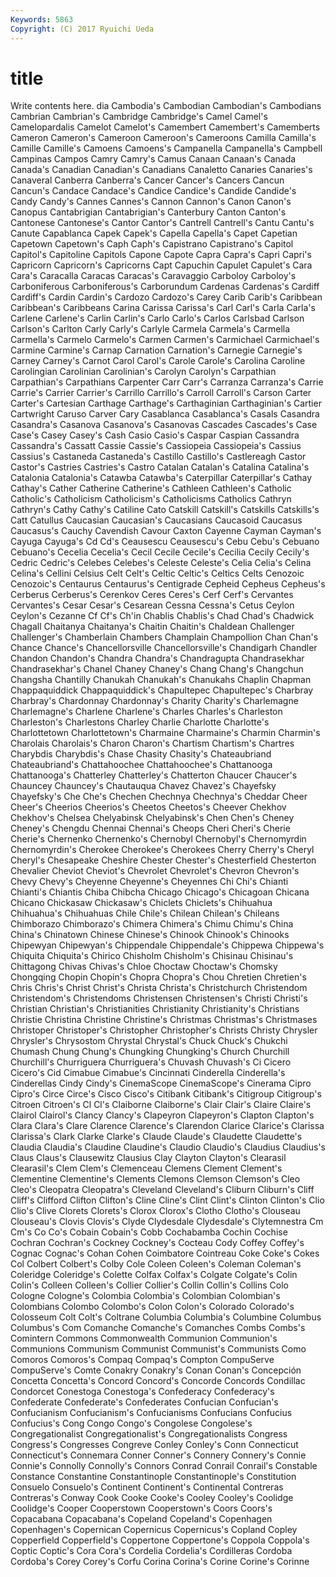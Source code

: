 ```yaml
---
Keywords: 5863 
Copyright: (C) 2017 Ryuichi Ueda
---
```


# title

Write contents here.
dia Cambodia's Cambodian Cambodian's Cambodians Cambrian Cambrian's
Cambridge Cambridge's Camel Camel's Camelopardalis Camelot Camelot's Camembert Camembert's Camemberts
Cameron Cameron's Cameroon Cameroon's Cameroons Camilla Camilla's Camille Camille's Camoens
Camoens's Campanella Campanella's Campbell Campinas Campos Camry Camry's Camus Canaan
Canaan's Canada Canada's Canadian Canadian's Canadians Canaletto Canaries Canaries's Canaveral
Canberra Canberra's Cancer Cancer's Cancers Cancun Cancun's Candace Candace's Candice
Candice's Candide Candide's Candy Candy's Cannes Cannes's Cannon Cannon's Canon
Canon's Canopus Cantabrigian Cantabrigian's Canterbury Canton Canton's Cantonese Cantonese's Cantor
Cantor's Cantrell Cantrell's Cantu Cantu's Canute Capablanca Capek Capek's Capella
Capella's Capet Capetian Capetown Capetown's Caph Caph's Capistrano Capistrano's Capitol
Capitol's Capitoline Capitols Capone Capote Capra Capra's Capri Capri's Capricorn
Capricorn's Capricorns Capt Capuchin Capulet Capulet's Cara Cara's Caracalla Caracas
Caracas's Caravaggio Carboloy Carboloy's Carboniferous Carboniferous's Carborundum Cardenas Cardenas's Cardiff
Cardiff's Cardin Cardin's Cardozo Cardozo's Carey Carib Carib's Caribbean Caribbean's
Caribbeans Carina Carissa Carissa's Carl Carl's Carla Carla's Carlene Carlene's
Carlin Carlin's Carlo Carlo's Carlos Carlsbad Carlson Carlson's Carlton Carly
Carly's Carlyle Carmela Carmela's Carmella Carmella's Carmelo Carmelo's Carmen Carmen's
Carmichael Carmichael's Carmine Carmine's Carnap Carnation Carnation's Carnegie Carnegie's Carney
Carney's Carnot Carol Carol's Carole Carole's Carolina Caroline Carolingian Carolinian
Carolinian's Carolyn Carolyn's Carpathian Carpathian's Carpathians Carpenter Carr Carr's Carranza
Carranza's Carrie Carrie's Carrier Carrier's Carrillo Carrillo's Carroll Carroll's Carson
Carter Carter's Cartesian Carthage Carthage's Carthaginian Carthaginian's Cartier Cartwright Caruso
Carver Cary Casablanca Casablanca's Casals Casandra Casandra's Casanova Casanova's Casanovas
Cascades Cascades's Case Case's Casey Casey's Cash Casio Casio's Caspar
Caspian Cassandra Cassandra's Cassatt Cassie Cassie's Cassiopeia Cassiopeia's Cassius Cassius's
Castaneda Castaneda's Castillo Castillo's Castlereagh Castor Castor's Castries Castries's Castro
Catalan Catalan's Catalina Catalina's Catalonia Catalonia's Catawba Catawba's Caterpillar Caterpillar's
Cathay Cathay's Cather Catherine Catherine's Cathleen Cathleen's Catholic Catholic's Catholicism
Catholicism's Catholicisms Catholics Cathryn Cathryn's Cathy Cathy's Catiline Cato Catskill
Catskill's Catskills Catskills's Catt Catullus Caucasian Caucasian's Caucasians Caucasoid Caucasus
Caucasus's Cauchy Cavendish Cavour Caxton Cayenne Cayman Cayman's Cayuga Cayuga's
Cd Cd's Ceausescu Ceausescu's Cebu Cebu's Cebuano Cebuano's Cecelia Cecelia's
Cecil Cecile Cecile's Cecilia Cecily Cecily's Cedric Cedric's Celebes Celebes's
Celeste Celeste's Celia Celia's Celina Celina's Cellini Celsius Celt Celt's
Celtic Celtic's Celtics Celts Cenozoic Cenozoic's Centaurus Centaurus's Centigrade Cepheid
Cepheus Cepheus's Cerberus Cerberus's Cerenkov Ceres Ceres's Cerf Cerf's Cervantes
Cervantes's Cesar Cesar's Cesarean Cessna Cessna's Cetus Ceylon Ceylon's Cezanne
Cf Cf's Ch'in Chablis Chablis's Chad Chad's Chadwick Chagall Chaitanya
Chaitanya's Chaitin Chaitin's Chaldean Challenger Challenger's Chamberlain Chambers Champlain Champollion
Chan Chan's Chance Chance's Chancellorsville Chancellorsville's Chandigarh Chandler Chandon Chandon's
Chandra Chandra's Chandragupta Chandrasekhar Chandrasekhar's Chanel Chaney Chaney's Chang Chang's
Changchun Changsha Chantilly Chanukah Chanukah's Chanukahs Chaplin Chapman Chappaquiddick Chappaquiddick's
Chapultepec Chapultepec's Charbray Charbray's Chardonnay Chardonnay's Charity Charity's Charlemagne Charlemagne's
Charlene Charlene's Charles Charles's Charleston Charleston's Charlestons Charley Charlie Charlotte
Charlotte's Charlottetown Charlottetown's Charmaine Charmaine's Charmin Charmin's Charolais Charolais's Charon
Charon's Chartism Chartism's Chartres Charybdis Charybdis's Chase Chasity Chasity's Chateaubriand
Chateaubriand's Chattahoochee Chattahoochee's Chattanooga Chattanooga's Chatterley Chatterley's Chatterton Chaucer Chaucer's
Chauncey Chauncey's Chautauqua Chavez Chavez's Chayefsky Chayefsky's Che Che's Chechen
Chechnya Chechnya's Cheddar Cheer Cheer's Cheerios Cheerios's Cheetos Cheetos's Cheever
Chekhov Chekhov's Chelsea Chelyabinsk Chelyabinsk's Chen Chen's Cheney Cheney's Chengdu
Chennai Chennai's Cheops Cheri Cheri's Cherie Cherie's Chernenko Chernenko's Chernobyl
Chernobyl's Chernomyrdin Chernomyrdin's Cherokee Cherokee's Cherokees Cherry Cherry's Cheryl Cheryl's
Chesapeake Cheshire Chester Chester's Chesterfield Chesterton Chevalier Cheviot Cheviot's Chevrolet
Chevrolet's Chevron Chevron's Chevy Chevy's Cheyenne Cheyenne's Cheyennes Chi Chi's
Chianti Chianti's Chiantis Chiba Chibcha Chicago Chicago's Chicagoan Chicana Chicano
Chickasaw Chickasaw's Chiclets Chiclets's Chihuahua Chihuahua's Chihuahuas Chile Chile's Chilean
Chilean's Chileans Chimborazo Chimborazo's Chimera Chimera's Chimu Chimu's China China's
Chinatown Chinese Chinese's Chinook Chinook's Chinooks Chipewyan Chipewyan's Chippendale Chippendale's
Chippewa Chippewa's Chiquita Chiquita's Chirico Chisholm Chisholm's Chisinau Chisinau's Chittagong
Chivas Chivas's Chloe Choctaw Choctaw's Chomsky Chongqing Chopin Chopin's Chopra
Chopra's Chou Chretien Chretien's Chris Chris's Christ Christ's Christa Christa's
Christchurch Christendom Christendom's Christendoms Christensen Christensen's Christi Christi's Christian Christian's
Christianities Christianity Christianity's Christians Christie Christina Christine Christine's Christmas Christmas's
Christmases Christoper Christoper's Christopher Christopher's Christs Christy Chrysler Chrysler's Chrysostom
Chrystal Chrystal's Chuck Chuck's Chukchi Chumash Chung Chung's Chungking Chungking's
Church Churchill Churchill's Churriguera Churriguera's Chuvash Chuvash's Ci Cicero Cicero's
Cid Cimabue Cimabue's Cincinnati Cinderella Cinderella's Cinderellas Cindy Cindy's CinemaScope
CinemaScope's Cinerama Cipro Cipro's Circe Circe's Cisco Cisco's Citibank Citibank's
Citigroup Citigroup's Citroen Citroen's Cl Cl's Claiborne Claiborne's Clair Clair's
Claire Claire's Clairol Clairol's Clancy Clancy's Clapeyron Clapeyron's Clapton Clapton's
Clara Clara's Clare Clarence Clarence's Clarendon Clarice Clarice's Clarissa Clarissa's
Clark Clarke Clarke's Claude Claude's Claudette Claudette's Claudia Claudia's Claudine
Claudine's Claudio Claudio's Claudius Claudius's Claus Claus's Clausewitz Clausius Clay
Clayton Clayton's Clearasil Clearasil's Clem Clem's Clemenceau Clemens Clement Clement's
Clementine Clementine's Clements Clemons Clemson Clemson's Cleo Cleo's Cleopatra Cleopatra's
Cleveland Cleveland's Cliburn Cliburn's Cliff Cliff's Clifford Clifton Clifton's Cline
Cline's Clint Clint's Clinton Clinton's Clio Clio's Clive Clorets Clorets's
Clorox Clorox's Clotho Clotho's Clouseau Clouseau's Clovis Clovis's Clyde Clydesdale
Clydesdale's Clytemnestra Cm Cm's Co Co's Cobain Cobain's Cobb Cochabamba
Cochin Cochise Cochran Cochran's Cockney Cockney's Cocteau Cody Coffey Coffey's
Cognac Cognac's Cohan Cohen Coimbatore Cointreau Coke Coke's Cokes Col
Colbert Colbert's Colby Cole Coleen Coleen's Coleman Coleman's Coleridge Coleridge's
Colette Colfax Colfax's Colgate Colgate's Colin Colin's Colleen Colleen's Collier
Collier's Collin Collin's Collins Colo Cologne Cologne's Colombia Colombia's Colombian
Colombian's Colombians Colombo Colombo's Colon Colon's Colorado Colorado's Colosseum Colt
Colt's Coltrane Columbia Columbia's Columbine Columbus Columbus's Com Comanche Comanche's
Comanches Combs Combs's Comintern Commons Commonwealth Communion Communion's Communions Communism
Communist Communist's Communists Como Comoros Comoros's Compaq Compaq's Compton CompuServe
CompuServe's Comte Conakry Conakry's Conan Conan's Concepción Concetta Concetta's Concord
Concord's Concorde Concords Condillac Condorcet Conestoga Conestoga's Confederacy Confederacy's Confederate
Confederate's Confederates Confucian Confucian's Confucianism Confucianism's Confucianisms Confucians Confucius Confucius's
Cong Congo Congo's Congolese Congolese's Congregationalist Congregationalist's Congregationalists Congress Congress's
Congresses Congreve Conley Conley's Conn Connecticut Connecticut's Connemara Conner Conner's
Connery Connery's Connie Connie's Connolly Connolly's Connors Conrad Conrail Conrail's
Constable Constance Constantine Constantinople Constantinople's Constitution Consuelo Consuelo's Continent Continent's
Continental Contreras Contreras's Conway Cook Cooke Cooke's Cooley Cooley's Coolidge
Coolidge's Cooper Cooperstown Cooperstown's Coors Coors's Copacabana Copacabana's Copeland Copeland's
Copenhagen Copenhagen's Copernican Copernicus Copernicus's Copland Copley Copperfield Copperfield's Coppertone
Coppertone's Coppola Coppola's Coptic Coptic's Cora Cora's Cordelia Cordelia's Cordilleras
Cordoba Cordoba's Corey Corey's Corfu Corina Corina's Corine Corine's Corinne
